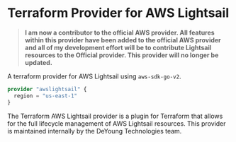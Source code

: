 # Terraform Provider for AWS Lightsail
> **I am now a contributor to the official AWS provider. All features within this provider have been added to the official AWS provider and all of my development effort will be to contribute Lightsail resources to the Official provider. This provider will no longer be updated.**

A terraform provider for AWS Lightsail using `aws-sdk-go-v2`.

```terraform
provider "awslightsail" {
  region = "us-east-1"
}
```

The Terraform AWS Lightsail provider is a plugin for Terraform that allows for the full lifecycle management of AWS Lightsail resources.
This provider is maintained internally by the DeYoung Technologies team.
<!-- ## Quick Starts

Need links here once we have contributing guidelines and the module has been published.
- [Using the provider](https://registry.terraform.io/providers/hashicorp/aws/latest/docs)
- [Provider development](docs/contributing)

## Documentation

Full, comprehensive documentation is available on the Terraform website:
https://terraform.io/docs/providers/aws/index.html

## Roadmap

Our roadmap for expanding support in Terraform for AWS Lightsail resources can be found in our [Roadmap](ROADMAP.md) which is published quarterly.

## Frequently Asked Questions

Responses to our most frequently asked questions can be found in our [FAQ](docs/contributing/faq.md )

## Contributing

The Terraform AWS Provider is the work of thousands of contributors. We appreciate your help!

To contribute, please read the contribution guidelines: [Contributing to Terraform - AWS Provider](docs/contributing) -->